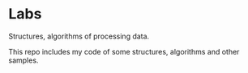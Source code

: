 Labs
====

Structures, algorithms of processing data.

This repo includes my code of some structures, algorithms and other samples.
